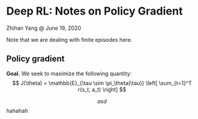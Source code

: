 # Deep RL: Notes on Policy Gradient

Zhihan Yang @ June 19, 2020

Note that we are dealing with finite episodes here.

## Policy gradient

**Goal.** We seek to maximize the following quantity:
$$
J(\theta) = \mathbb{E}_{\tau \sim \pi_\theta(\tau)} \left[ \sum_{t=1}^T r(s_t, a_t) \right]
$$

$$asd$$ hahahah